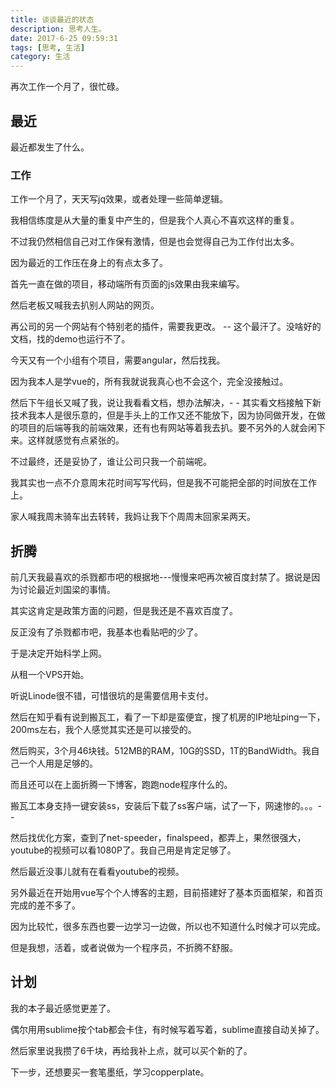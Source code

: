 ```yaml
---
title: 谈谈最近的状态
description: 思考人生。
date: 2017-6-25 09:59:31
tags: [思考, 生活]
category: 生活
---
```


再次工作一个月了，很忙碌。<!-- more -->

## 最近

最近都发生了什么。

### 工作

工作一个月了，天天写jq效果，或者处理一些简单逻辑。

我相信练度是从大量的重复中产生的，但是我个人真心不喜欢这样的重复。

不过我仍然相信自己对工作保有激情，但是也会觉得自己为工作付出太多。

因为最近的工作压在身上的有点太多了。

首先一直在做的项目，移动端所有页面的js效果由我来编写。

然后老板又喊我去扒别人网站的网页。

再公司的另一个网站有个特别老的插件，需要我更改。 -- 这个最汗了。没啥好的文档，找的demo也运行不了。

今天又有一个小组有个项目，需要angular，然后找我。

因为我本人是学vue的，所有我就说我真心也不会这个，完全没接触过。

然后下午组长又喊了我，说让我看看文档，想办法解决，- - 其实看文档接触下新技术我本人是很乐意的，但是手头上的工作又还不能放下，因为协同做开发，在做的项目的后端等我的前端效果，还有也有网站等着我去扒。要不另外的人就会闲下来。这样就感觉有点紧张的。

不过最终，还是妥协了，谁让公司只我一个前端呢。

我其实也一点不介意周末花时间写写代码，但是我不可能把全部的时间放在工作上。

家人喊我周末骑车出去转转，我妈让我下个周周末回家呆两天。

## 折腾

前几天我最喜欢的杀戮都市吧的根据地\-\-\-慢慢来吧再次被百度封禁了。据说是因为讨论最近刘国梁的事情。

其实这肯定是政策方面的问题，但是我还是不喜欢百度了。

反正没有了杀戮都市吧，我基本也看贴吧的少了。

于是决定开始科学上网。

从租一个VPS开始。

听说Linode很不错，可惜很坑的是需要信用卡支付。

然后在知乎看有说到搬瓦工，看了一下却是蛮便宜，搜了机房的IP地址ping一下，200ms左右，我个人感觉其实还是可以接受的。

然后购买，3个月46块钱。512MB的RAM，10G的SSD，1T的BandWidth。我自己一个人用是足够的。

而且还可以在上面折腾一下博客，跑跑node程序什么的。

搬瓦工本身支持一键安装ss，安装后下载了ss客户端，试了一下，网速惨的。。。- -

然后找优化方案，查到了net-speeder，finalspeed，都弄上，果然很强大，youtube的视频可以看1080P了。我自己用是肯定足够了。

然后最近没事儿就有在看看youtube的视频。

另外最近在开始用vue写个个人博客的主题，目前搭建好了基本页面框架，和首页完成的差不多了。

因为比较忙，很多东西也要一边学习一边做，所以也不知道什么时候才可以完成。

但是我想，活着，或者说做为一个程序员，不折腾不舒服。

## 计划

我的本子最近感觉更差了。

偶尔用用sublime按个tab都会卡住，有时候写着写着，sublime直接自动关掉了。

然后家里说我攒了6千块，再给我补上点，就可以买个新的了。

下一步，还想要买一套笔墨纸，学习copperplate。
